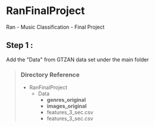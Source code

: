 # RanFinalProject
Ran - Music Classification - Final Project

## Step 1 :
Add the "Data" from GTZAN data set under the main folder 

> ### Directory Reference
> - RanFinalProject
>     - Data
>         - **genres_original**
>         - **images_original**
>         - features_3_sec.csv
>         - features_3_sec.csv
